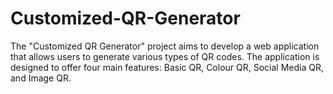 # Customized-QR-Generator
The "Customized QR Generator" project aims to develop a web application that allows users to generate various types of QR codes. The application is designed to offer four main features: Basic QR, Colour QR, Social Media QR, and Image QR. 
